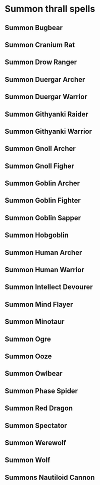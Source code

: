 # Summon thrall spells

## Summon Bugbear
## Summon Cranium Rat
## Summon Drow Ranger
## Summon Duergar Archer
## Summon Duergar Warrior
## Summon Githyanki Raider
## Summon Githyanki Warrior
## Summon Gnoll Archer
## Summon Gnoll Figher
## Summon Goblin Archer
## Summon Goblin Fighter
## Summon Goblin Sapper
## Summon Hobgoblin
## Summon Human Archer
## Summon Human Warrior
## Summon Intellect Devourer
## Summon Mind Flayer
## Summon Minotaur
## Summon Ogre
## Summon Ooze
## Summon Owlbear
## Summon Phase Spider
## Summon Red Dragon
## Summon Spectator
## Summon Werewolf
## Summon Wolf
## Summons Nautiloid Cannon